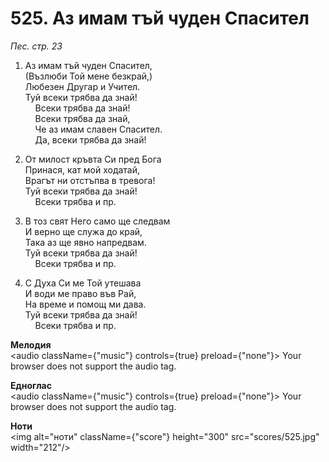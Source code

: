 # 525. Аз имам тъй чуден Спасител  

*Пес. стр. 23*  

1. Аз имам тъй чуден Спасител,  
(Възлюби Той мене безкрай,)  
Любезен Другар и Учител.  
Туй всеки трябва да знай!  
    Всеки трябва да знай!  
    Всеки трябва да знай,  
    Че аз имам славен Спасител.  
    Да, всеки трябва да знай!  

2. От милост кръвта Си пред Бога  
Принася, кат мой ходатай,  
Врагът ни отстъпва в тревога!  
Туй всеки трябва да знай!  
    Всеки трябва и пр.  

3. В тоз свят Него само ще следвам  
И верно ще служа до край,  
Така аз ще явно напредвам.  
Туй всеки трябва да знай!  
    Всеки трябва и пр.  

4. С Духа Си ме Той утешава  
И води ме право във Рай,  
На време и помощ ми дава.  
Туй всеки трябва да знай!  
    Всеки трябва и пр.  

__Мелодия__  
<audio className={"music"} controls={true} preload={"none"}><source src="mp3/525.mp3" type="audio/mpeg"/>
Your browser does not support the audio tag.
</audio>  

__Едноглас__  
<audio className={"music"} controls={true} preload={"none"}><source src="transp/525.mp3" type="audio/mpeg"/>
Your browser does not support the audio tag.
</audio>  

__Ноти__  
<img alt="ноти" className={"score"} height="300" src="scores/525.jpg" width="212"/>
